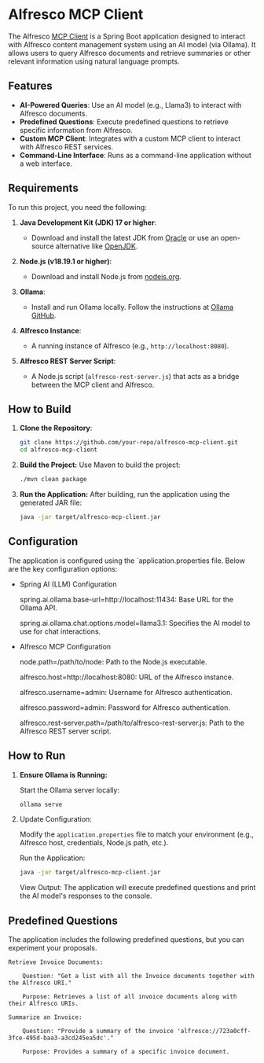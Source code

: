 # Alfresco MCP Client

The Alfresco [MCP Client](https://modelcontextprotocol.io/quickstart/client) is a Spring Boot application designed to interact with Alfresco content management system using an AI model (via Ollama). It allows users to query Alfresco documents and retrieve summaries or other relevant information using natural language prompts.

## Features

- **AI-Powered Queries**: Use an AI model (e.g., Llama3) to interact with Alfresco documents.
- **Predefined Questions**: Execute predefined questions to retrieve specific information from Alfresco.
- **Custom MCP Client**: Integrates with a custom MCP client to interact with Alfresco REST services.
- **Command-Line Interface**: Runs as a command-line application without a web interface.

## Requirements

To run this project, you need the following:

1. **Java Development Kit (JDK) 17 or higher**:
    - Download and install the latest JDK from [Oracle](https://www.oracle.com/java/technologies/javase-downloads.html) or use an open-source alternative like [OpenJDK](https://openjdk.org/).

2. **Node.js (v18.19.1 or higher)**:
    - Download and install Node.js from [nodejs.org](https://nodejs.org/).

3. **Ollama**:
    - Install and run Ollama locally. Follow the instructions at [Ollama GitHub](https://github.com/ollama/ollama).

4. **Alfresco Instance**:
    - A running instance of Alfresco (e.g., `http://localhost:8080`).

5. **Alfresco REST Server Script**:
    - A Node.js script (`alfresco-rest-server.js`) that acts as a bridge between the MCP client and Alfresco.

## How to Build

1. **Clone the Repository**:
   ```bash
   git clone https://github.com/your-repo/alfresco-mcp-client.git
   cd alfresco-mcp-client
   ```
2. **Build the Project:**
    Use Maven to build the project:
    ```bash
    ./mvn clean package
    ```

3. **Run the Application:**
    After building, run the application using the generated JAR file:

    ```bash
    java -jar target/alfresco-mcp-client.jar
    ```

## Configuration

The application is configured using the `application.properties file. Below are the key configuration options:

* Spring AI (LLM) Configuration

    spring.ai.ollama.base-url=http://localhost:11434: Base URL for the Ollama API.

    spring.ai.ollama.chat.options.model=llama3.1: Specifies the AI model to use for chat interactions.

* Alfresco MCP Configuration

    node.path=/path/to/node: Path to the Node.js executable.

    alfresco.host=http://localhost:8080: URL of the Alfresco instance.

    alfresco.username=admin: Username for Alfresco authentication.

    alfresco.password=admin: Password for Alfresco authentication.

    alfresco.rest-server.path=/path/to/alfresco-rest-server.js: Path to the Alfresco REST server script.

## How to Run

1. **Ensure Ollama is Running:**

    Start the Ollama server locally:
    ```bash
    ollama serve
    ```

2. Update Configuration:

    Modify the `application.properties` file to match your environment (e.g., Alfresco host, credentials, Node.js path, etc.).

    Run the Application:

    ```bash
    java -jar target/alfresco-mcp-client.jar
    ```

    View Output: The application will execute predefined questions and print the AI model's responses to the console.

## Predefined Questions

The application includes the following predefined questions, but you can experiment your proposals.

    Retrieve Invoice Documents:

        Question: "Get a list with all the Invoice documents together with the Alfresco URI."

        Purpose: Retrieves a list of all invoice documents along with their Alfresco URIs.

    Summarize an Invoice:

        Question: "Provide a summary of the invoice 'alfresco://723a0cff-3fce-495d-baa3-a3cd245ea5dc'."

        Purpose: Provides a summary of a specific invoice document.